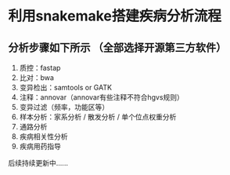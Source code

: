 # 利用snakemake搭建疾病分析流程

## 分析步骤如下所示 （全部选择开源第三方软件）
1. 质控：fastap
2. 比对：bwa
3. 变异检出：samtools or GATK 
4. 注释：annovar（annovar有些注释不符合hgvs规则）
5. 变异过滤（频率，功能区等）
6. 样本分析：家系分析 / 散发分析 / 单个位点权重分析
7. 通路分析
8. 疾病相关性分析
9. 疾病用药指导


后续持续更新中......
